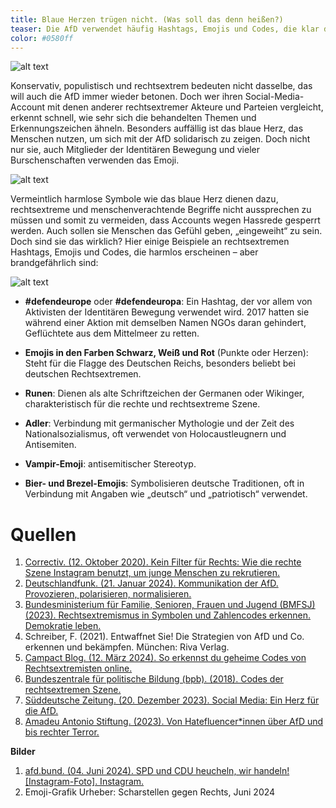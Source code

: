 ```yaml
---
title: Blaue Herzen trügen nicht. (Was soll das denn heißen?)
teaser: Die AfD verwendet häufig Hashtags, Emojis und Codes, die klar der rechtsextremen Szene zugeordnet werden können. Welche das sind.
color: #0580ff
---
```


![alt text](images/Headlines/Headline_Herzen.png)


Konservativ, populistisch und rechtsextrem bedeuten nicht dasselbe, das will auch die AfD immer wieder betonen. Doch wer ihren Social-Media-Account mit denen anderer rechtsextremer Akteure und Parteien vergleicht, erkennt schnell, wie sehr sich die behandelten Themen und Erkennungszeichen ähneln. Besonders auffällig ist das blaue Herz, das Menschen nutzen, um sich mit der AfD solidarisch zu zeigen. Doch nicht nur sie, auch Mitglieder der Identitären Bewegung und vieler Burschenschaften verwenden das Emoji.

![alt text](images/assets/herzen1.png)

Vermeintlich harmlose Symbole wie das blaue Herz dienen dazu, rechtsextreme und menschenverachtende Begriffe nicht aussprechen zu müssen und somit zu vermeiden, dass Accounts wegen Hassrede gesperrt werden. Auch sollen sie Menschen das Gefühl geben, „eingeweiht“ zu sein. Doch sind sie das wirklich? Hier einige Beispiele an rechtsextremen Hashtags, Emojis und Codes, die harmlos erscheinen – aber brandgefährlich sind:

![alt text](images/assets/herzen2.png)


- **#defendeurope** oder **#defendeuropa**: Ein Hashtag, der vor allem von Aktivisten der Identitären Bewegung verwendet wird. 2017 hatten sie während einer Aktion mit demselben Namen NGOs daran gehindert, Geflüchtete aus dem Mittelmeer zu retten.

- **Emojis in den Farben Schwarz, Weiß und Rot** (Punkte oder Herzen): Steht für die Flagge des Deutschen Reichs, besonders beliebt bei deutschen Rechtsextremen.

- **Runen**: Dienen als alte Schriftzeichen der Germanen oder Wikinger, charakteristisch für die rechte und rechtsextreme Szene.

- **Adler**: Verbindung mit germanischer Mythologie und der Zeit des Nationalsozialismus, oft verwendet von Holocaustleugnern und Antisemiten.

- **Vampir-Emoji**: antisemitischer Stereotyp.

- **Bier- und Brezel-Emojis**: Symbolisieren deutsche Traditionen, oft in Verbindung mit Angaben wie „deutsch“ und „patriotisch“ verwendet.

# Quellen

1. [Correctiv. (12. Oktober 2020). Kein Filter für Rechts: Wie die rechte Szene Instagram benutzt, um junge Menschen zu rekrutieren.](https://correctiv.org/top-stories/2020/10/12/kein-filter-fuer-rechts-instagram-rechtsextremismus-kommunikation-hashtags-emojis-codes/)
2. [Deutschlandfunk. (21. Januar 2024). Kommunikation der AfD. Provozieren, polarisieren, normalisieren.](https://www.deutschlandfunk.de/kommunikationsstrategien-rhetorik-afd-neue-rechte-100.html)
3. [Bundesministerium für Familie, Senioren, Frauen und Jugend (BMFSJ) (2023). Rechtsextremismus in Symbolen und Zahlencodes erkennen. Demokratie leben.](https://www.demokratie-leben.de/magazin/magazin-details/rechtsextremismus-in-symbolen-und-zahlencodes-erkennen-194)
4. Schreiber, F. (2021). Entwaffnet Sie! Die Strategien von AfD und Co. erkennen und bekämpfen. München: Riva Verlag.
5. [Campact Blog. (12. März 2024). So erkennst du geheime Codes von Rechtsextremisten online.](https://blog.campact.de/2024/03/geheime-codes-von-rechtsextremen-online-emoji-hashtag/)
6. [Bundeszentrale für politische Bildung (bpb). (2018). Codes der rechtsextremen Szene.](https://www.bpb.de/themen/rechtsextremismus/dossier-rechtsextremismus/259611/codes-der-rechtsextremen-szene/)
7. [Süddeutsche Zeitung. (20. Dezember 2023). Social Media: Ein Herz für die AfD.](https://www.sueddeutsche.de/projekte/artikel/kultur/afd-social-media-erfolg-parteien-probleme-e302243/?reduced=true)
8. [Amadeu Antonio Stiftung. (2023). Von Hatefluencer*innen über AfD und bis rechter Terror.](https://www.amadeu-antonio-stiftung.de/von-hatefluencerinnen-ueber-afd-und-bis-rechter-terror-100359/)

**Bilder**

1. [afd.bund. (04. Juni 2024). SPD und CDU heucheln, wir handeln! [Instagram-Foto]. Instagram.](https://www.instagram.com/p/C7zm-gCtJM6/)
2. Emoji-Grafik
Urheber: Scharstellen gegen Rechts, Juni 2024
